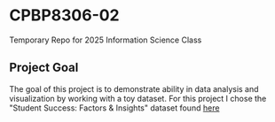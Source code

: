 # CPBP8306-02
Temporary Repo for 2025 Information Science Class

## Project Goal

The goal of this project is to demonstrate ability in data analysis and visualization by working with a toy dataset. 
For this project I chose the "Student Success: Factors & Insights" dataset found [here](https://www.kaggle.com/datasets/anassarfraz13/student-success-factors-and-insights/data)
